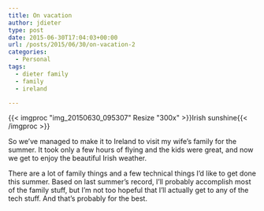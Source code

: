 ```yaml
---
title: On vacation
author: jdieter
type: post
date: 2015-06-30T17:04:03+00:00
url: /posts/2015/06/30/on-vacation-2
categories:
  - Personal
tags:
  - dieter family
  - family
  - ireland

---
```

{{< imgproc "img_20150630_095307" Resize "300x" >}}Irish sunshine{{< /imgproc >}}

So we&#8217;ve managed to make it to Ireland to visit my wife&#8217;s family for the summer. It took only a few hours of flying and the kids were great, and now we get to enjoy the beautiful Irish weather.

There are a lot of family things and a few technical things I&#8217;d like to get done this summer. Based on last summer&#8217;s record, I&#8217;ll probably accomplish most of the family stuff, but I&#8217;m not too hopeful that I&#8217;ll actually get to any of the tech stuff. And that&#8217;s probably for the best.

